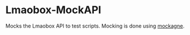 # Lmaobox-MockAPI
Mocks the Lmaobox API to test scripts. Mocking is done using [mockagne](https://github.com/mockagne/mockagne).
